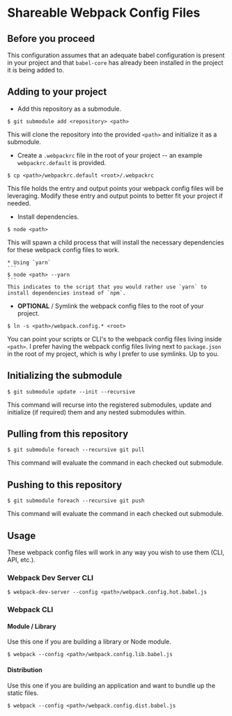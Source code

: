 # Shareable Webpack Config Files

## Before you proceed

This configuration assumes that an adequate babel configuration is present in your project and that `babel-core` has already been installed in the project it is being added to.

## Adding to your project
  * Add this repository as a submodule.
  ```
  $ git submodule add <repository> <path>
  ```
  This will clone the repository into the provided `<path>` and initialize it as a submodule.

  * Create a `.webpackrc` file in the root of your project -- an example `webpackrc.default` is provided.
  ```
  $ cp <path>/webpackrc.default <root>/.webpackrc
  ```
  This file holds the entry and output points your webpack config files will be leveraging. Modify these entry and output points to better fit your project if needed.

  * Install dependencies.
  ```
  $ node <path>
  ```
  This will spawn a child process that will install the necessary dependencies for these webpack config files to work.

    * Using `yarn`
    ```
    $ node <path> --yarn
    ```
    This indicates to the script that you would rather use `yarn` to install dependencies instead of `npm`.


  * **OPTIONAL** / Symlink the webpack config files to the root of your project.
  ```
  $ ln -s <path>/webpack.config.* <root>
  ```
  You can point your scripts or CLI's to the webpack config files living inside `<path>`. I prefer having the webpack config files living next to `package.json` in the root of my project, which is why I prefer to use symlinks. Up to you.

## Initializing the submodule
```
$ git submodule update --init --recursive
```
This command will recurse into the registered submodules, update and initialize (if required) them and any nested submodules within.

## Pulling from this repository
```
$ git submodule foreach --recursive git pull
```
This command will evaluate the command in each checked out submodule.

## Pushing to this repository
```
$ git submodule foreach --recursive git push
```
This command will evaluate the command in each checked out submodule.

## Usage
These webpack config files will work in any way you wish to use them (CLI, API, etc.).

### Webpack Dev Server CLI
```
$ webpack-dev-server --config <path>/webpack.config.hot.babel.js
```

### Webpack CLI

#### Module / Library
Use this one if you are building a library or Node module.
```
$ webpack --config <path>/webpack.config.lib.babel.js
```

#### Distribution
Use this one if you are building an application and want to bundle up the static files.
```
$ webpack --config <path>/webpack.config.dist.babel.js
```
